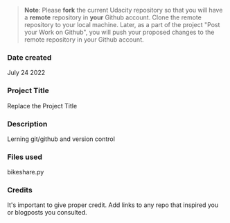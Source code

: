 >**Note**: Please **fork** the current Udacity repository so that you will have a **remote** repository in **your** Github account. Clone the remote repository to your local machine. Later, as a part of the project "Post your Work on Github", you will push your proposed changes to the remote repository in your Github account.

### Date created
July 24 2022

### Project Title
Replace the Project Title

### Description
Lerning git/github and version control

### Files used
bikeshare.py

### Credits
It's important to give proper credit. Add links to any repo that inspired you or blogposts you consulted.

